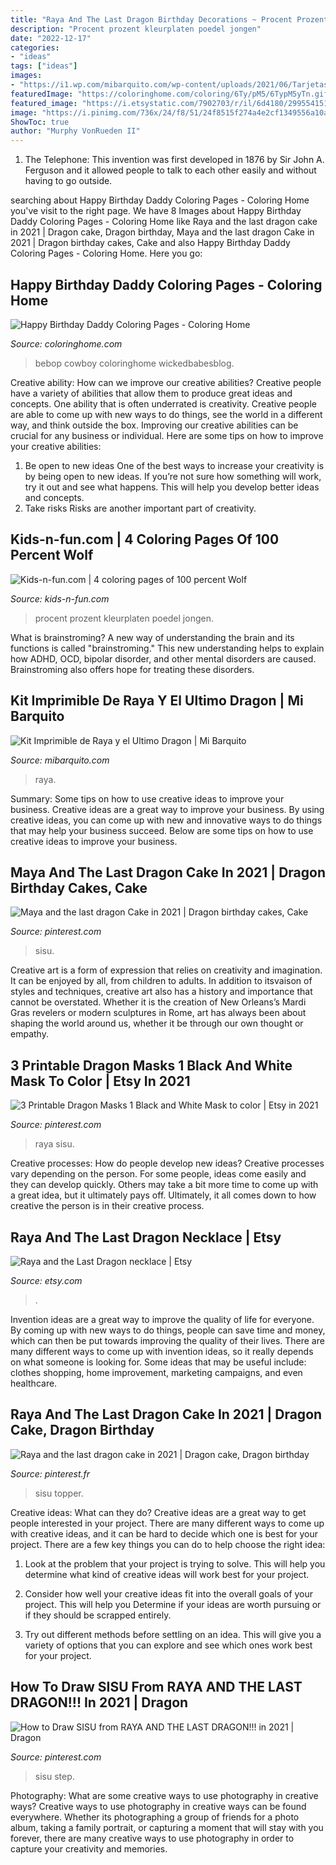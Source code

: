 ```yaml
---
title: "Raya And The Last Dragon Birthday Decorations ~ Procent Prozent Kleurplaten Poedel Jongen"
description: "Procent prozent kleurplaten poedel jongen"
date: "2022-12-17"
categories:
- "ideas"
tags: ["ideas"]
images:
- "https://i1.wp.com/mibarquito.com/wp-content/uploads/2021/06/Tarjetas-de-Fiesta-Raya-y-el-Dragon.png?w=650&amp;ssl=1"
featuredImage: "https://coloringhome.com/coloring/6Ty/pM5/6TypM5yTn.gif"
featured_image: "https://i.etsystatic.com/7902703/r/il/6d4180/2995541515/il_1588xN.2995541515_12v0.jpg"
image: "https://i.pinimg.com/736x/24/f8/51/24f8515f274a4e2cf1349556a10ae3d7.jpg"
ShowToc: true
author: "Murphy VonRueden II"
---
```



1. The Telephone: This invention was first developed in 1876 by Sir John A. Ferguson and it allowed people to talk to each other easily and without having to go outside.

	

		
searching about Happy Birthday Daddy Coloring Pages - Coloring Home you've visit to the right page. We have 8 Images about Happy Birthday Daddy Coloring Pages - Coloring Home like Raya and the last dragon cake in 2021 | Dragon cake, Dragon birthday, Maya and the last dragon Cake in 2021 | Dragon birthday cakes, Cake and also Happy Birthday Daddy Coloring Pages - Coloring Home. Here you go:
		
    
## Happy Birthday Daddy Coloring Pages - Coloring Home

<img loading=lazy src="https://coloringhome.com/coloring/6Ty/pM5/6TypM5yTn.gif" onerror="this.onerror=null;this.src='https://tse2.mm.bing.net/th?id=OIP.dq44piJoj8M8gA1VYOukcAHaKQ&amp;pid=15.1';" alt="Happy Birthday Daddy Coloring Pages - Coloring Home">

_Source: coloringhome.com_

>bebop cowboy coloringhome wickedbabesblog. 

	

Creative ability: How can we improve our creative abilities?
Creative people have a variety of abilities that allow them to produce great ideas and concepts. One ability that is often underrated is creativity. Creative people are able to come up with new ways to do things, see the world in a different way, and think outside the box. Improving our creative abilities can be crucial for any business or individual. Here are some tips on how to improve your creative abilities: 
1. Be open to new ideas
One of the best ways to increase your creativity is by being open to new ideas. If you’re not sure how something will work, try it out and see what happens. This will help you develop better ideas and concepts. 
2. Take risks
Risks are another important part of creativity.

    
## Kids-n-fun.com | 4 Coloring Pages Of 100 Percent Wolf

<img loading=lazy src="https://www.kids-n-fun.com/kleurplaatjes/100-procent-wolf/thumb/100-procent-wolf.png" onerror="this.onerror=null;this.src='https://tse4.mm.bing.net/th?id=OIP.UfZZFoSjTEDpKXNGe-H1nwAAAA&amp;pid=15.1';" alt="Kids-n-fun.com | 4 coloring pages of 100 percent Wolf">

_Source: kids-n-fun.com_

>procent prozent kleurplaten poedel jongen. 

	

What is brainstroming?
A new way of understanding the brain and its functions is called "brainstroming." This new understanding helps to explain how ADHD, OCD, bipolar disorder, and other mental disorders are caused. Brainstroming also offers hope for treating these disorders.

    
## Kit Imprimible De Raya Y El Ultimo Dragon | Mi Barquito

<img loading=lazy src="https://i1.wp.com/mibarquito.com/wp-content/uploads/2021/06/Tarjetas-de-Fiesta-Raya-y-el-Dragon.png?w=650&amp;ssl=1" onerror="this.onerror=null;this.src='https://tse3.mm.bing.net/th?id=OIP.-QkjOsHAeqzk_lLLv5S_HAHaFs&amp;pid=15.1';" alt="Kit Imprimible de Raya y el Ultimo Dragon | Mi Barquito">

_Source: mibarquito.com_

>raya. 

	

Summary: Some tips on how to use creative ideas to improve your business.
Creative ideas are a great way to improve your business. By using creative ideas, you can come up with new and innovative ways to do things that may help your business succeed. Below are some tips on how to use creative ideas to improve your business.

    
## Maya And The Last Dragon Cake In 2021 | Dragon Birthday Cakes, Cake

<img loading=lazy src="https://i.pinimg.com/736x/27/9b/12/279b12d963322189c1bb8cfbf89189a8.jpg" onerror="this.onerror=null;this.src='https://tse3.mm.bing.net/th?id=OIP.JI13LnZ2fg3a_A9irWezWgHaJ3&amp;pid=15.1';" alt="Maya and the last dragon Cake in 2021 | Dragon birthday cakes, Cake">

_Source: pinterest.com_

>sisu. 

	

Creative art is a form of expression that relies on creativity and imagination. It can be enjoyed by all, from children to adults. In addition to itsvaison of styles and techniques, creative art also has a history and importance that cannot be overstated. Whether it is the creation of New Orleans’s Mardi Gras revelers or modern sculptures in Rome, art has always been about shaping the world around us, whether it be through our own thought or empathy.

    
## 3 Printable Dragon Masks 1 Black And White Mask To Color | Etsy In 2021

<img loading=lazy src="https://i.pinimg.com/736x/81/90/60/8190604f2395b3abb2a28ce1bb9e7b46.jpg" onerror="this.onerror=null;this.src='https://tse4.mm.bing.net/th?id=OIP.cYEnsW1ZR1Lys60q2bDC6QHaFj&amp;pid=15.1';" alt="3 Printable Dragon Masks 1 Black and White Mask to color | Etsy in 2021">

_Source: pinterest.com_

>raya sisu. 

	

Creative processes: How do people develop new ideas?
Creative processes vary depending on the person. For some people, ideas come easily and they can develop quickly. Others may take a bit more time to come up with a great idea, but it ultimately pays off. Ultimately, it all comes down to how creative the person is in their creative process.

    
## Raya And The Last Dragon Necklace | Etsy

<img loading=lazy src="https://i.etsystatic.com/7902703/r/il/6d4180/2995541515/il_1588xN.2995541515_12v0.jpg" onerror="this.onerror=null;this.src='https://tse2.mm.bing.net/th?id=OIP.MOmVCuXtyZfwvBTKQNfC_wHaE8&amp;pid=15.1';" alt="Raya and the Last Dragon necklace | Etsy">

_Source: etsy.com_

>. 

	

Invention ideas are a great way to improve the quality of life for everyone. By coming up with new ways to do things, people can save time and money, which can then be put towards improving the quality of their lives. There are many different ways to come up with invention ideas, so it really depends on what someone is looking for. Some ideas that may be useful include: clothes shopping, home improvement, marketing campaigns, and even healthcare.

    
## Raya And The Last Dragon Cake In 2021 | Dragon Cake, Dragon Birthday

<img loading=lazy src="https://i.pinimg.com/736x/24/f8/51/24f8515f274a4e2cf1349556a10ae3d7.jpg" onerror="this.onerror=null;this.src='https://tse1.mm.bing.net/th?id=OIP.UN8IMr1BbagMgmC80ciI1gHaQA&amp;pid=15.1';" alt="Raya and the last dragon cake in 2021 | Dragon cake, Dragon birthday">

_Source: pinterest.fr_

>sisu topper. 

	

Creative ideas: What can they do?
Creative ideas are a great way to get people interested in your project. There are many different ways to come up with creative ideas, and it can be hard to decide which one is best for your project. There are a few key things you can do to help choose the right idea:
1. Look at the problem that your project is trying to solve. This will help you determine what kind of creative ideas will work best for your project.

2. Consider how well your creative ideas fit into the overall goals of your project. This will help you Determine if your ideas are worth pursuing or if they should be scrapped entirely.

3. Try out different methods before settling on an idea. This will give you a variety of options that you can explore and see which ones work best for your project.


    
## How To Draw SISU From RAYA AND THE LAST DRAGON!!! In 2021 | Dragon

<img loading=lazy src="https://i.pinimg.com/originals/b6/f7/df/b6f7dfa4c6bc521339d6281285bdf766.jpg" onerror="this.onerror=null;this.src='https://tse2.mm.bing.net/th?id=OIP.ejQOMCzsjh63BGRLCiI2bQHaEK&amp;pid=15.1';" alt="How to Draw SISU from RAYA AND THE LAST DRAGON!!! in 2021 | Dragon">

_Source: pinterest.com_

>sisu step. 

	

Photography: What are some creative ways to use photography in creative ways?
Creative ways to use photography in creative ways can be found everywhere. Whether its photographing a group of friends for a photo album, taking a family portrait, or capturing a moment that will stay with you forever, there are many creative ways to use photography in order to capture your creativity and memories.

